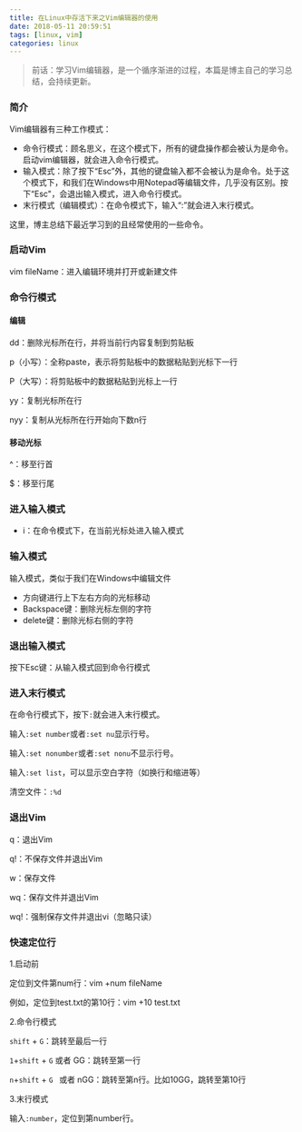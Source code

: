 ```yaml
---
title: 在Linux中存活下来之Vim编辑器的使用
date: 2018-05-11 20:59:51
tags: [linux, vim]
categories: linux
---
```


> 前话：学习Vim编辑器，是一个循序渐进的过程，本篇是博主自己的学习总结，会持续更新。

### 简介

Vim编辑器有三种工作模式：

* 命令行模式：顾名思义，在这个模式下，所有的键盘操作都会被认为是命令。启动vim编辑器，就会进入命令行模式。
* 输入模式：除了按下“Esc”外，其他的键盘输入都不会被认为是命令。处于这个模式下，和我们在Windows中用Notepad等编辑文件，几乎没有区别。按下“Esc"，会退出输入模式，进入命令行模式。
* 末行模式（编辑模式）：在命令模式下，输入“:”就会进入末行模式。

这里，博主总结下最近学习到的且经常使用的一些命令。

<!--more-->

### 启动Vim

vim fileName：进入编辑环境并打开或新建文件

### 命令行模式

#### 编辑

dd：删除光标所在行，并将当前行内容复制到剪贴板

p（小写）：全称paste，表示将剪贴板中的数据粘贴到光标下一行

P（大写）：将剪贴板中的数据粘贴到光标上一行

yy：复制光标所在行

nyy：复制从光标所在行开始向下数n行

#### 移动光标

^：移至行首

$：移至行尾

### 进入输入模式

* i：在命令模式下，在当前光标处进入输入模式

### 输入模式

输入模式，类似于我们在Windows中编辑文件

* 方向键进行上下左右方向的光标移动
* Backspace键：删除光标左侧的字符
* delete键：删除光标右侧的字符

### 退出输入模式

按下Esc键：从输入模式回到命令行模式

### 进入末行模式

在命令行模式下，按下`:`就会进入末行模式。

输入`:set number`或者`:set nu`显示行号。

输入`:set nonumber`或者`:set nonu`不显示行号。

输入`:set list`，可以显示空白字符（如换行和缩进等）

清空文件：`:%d`

### 退出Vim

q：退出Vim

q!：不保存文件并退出Vim

w：保存文件

wq：保存文件并退出Vim

wq!：强制保存文件并退出vi（忽略只读）

### 快速定位行

1.启动前

定位到文件第num行：vim +num fileName

例如，定位到test.txt的第10行：vim +10 test.txt

2.命令行模式

`shift` + `G`：跳转至最后一行

`1`+`shift` + `G`  或者 GG：跳转至第一行

`n`+`shift` + `G `   或者 nGG：跳转至第n行。比如10GG，跳转至第10行

3.末行模式

输入`:number`，定位到第number行。

